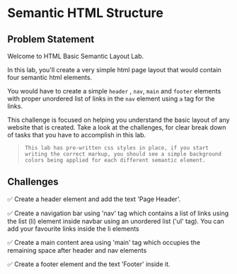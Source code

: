# Semantic HTML Structure

## Problem Statement

Welcome to HTML Basic Semantic Layout Lab.

In this lab, you'll create a very simple html page layout that would contain four semantic html elements.

You would have to create a simple `header` , `nav`, `main` and `footer` elements with proper unordered list of links in the `nav` element using `a` tag for the links.

This challenge is focused on helping you understand the basic layout of any website that is created. Take a look at the challenges, for clear break down of tasks that you have to accomplish in this lab.

> `This lab has pre-written css styles in place, if you start writing the correct markup, you should see a simple background colors being applied for each different semantic element.`



## Challenges

✅ Create a header element and add the text 'Page Header'.

✅ Create a navigation bar using 'nav' tag which contains a list of links using the list (li) element inside navbar using an unordered list ('ul' tag). You can add your favourite links inside the li elements

✅ Create a main content area using 'main' tag which occupies the remaining space after header and nav elements

✅ Create a footer element and the text 'Footer' inside it.
